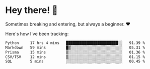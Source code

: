 # Hey there! 👋
Sometimes breaking and entering, but always a beginner. ❤️

Here's how I've been tracking:
<!--START_SECTION:waka-->

```txt
Python     17 hrs 4 mins   ███████████████████████░░   91.39 %
Markdown   59 mins         █▒░░░░░░░░░░░░░░░░░░░░░░░   05.31 %
Prisma     15 mins         ▒░░░░░░░░░░░░░░░░░░░░░░░░   01.36 %
CSV/TSV    12 mins         ▒░░░░░░░░░░░░░░░░░░░░░░░░   01.15 %
SQL        5 mins          ░░░░░░░░░░░░░░░░░░░░░░░░░   00.45 %
```

<!--END_SECTION:waka-->
